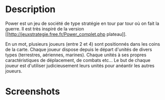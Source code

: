 # Description

Power est un jeu de société de type stratégie en tour par tour où on fait la guerre. Il est très inspiré de la version [[http://jeuxstrategie.free.fr/Power_complet.php plateau]].

En un mot, plusieurs joueurs (entre 2 et 4) sont positionnés dans les coins de la carte. Chaque joueur dispose depuis le départ d'unités de divers types (terrestres, aériennes, marines). Chaque unités à ses propres caractéristiques de déplacement, de combats etc... Le but de chaque joueur est d'utiliser judicieusement leurs unités pour anéantir les autres joueurs.

# Screenshots


